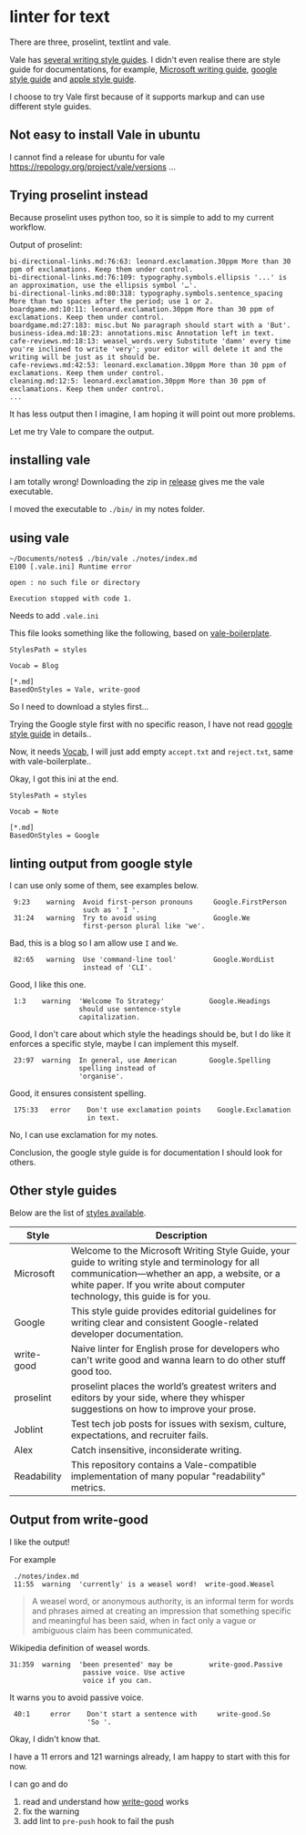 # linter for text

There are three, proselint, textlint and vale.

Vale has [several writing style guides](https://github.com/errata-ai/styles#available-styles). I didn't even realise there are style guide for documentations, for example, [Microsoft writing guide](https://docs.microsoft.com/en-us/style-guide/welcome/), [google style guide](https://developers.google.com/style) and [apple style guide](https://help.apple.com/applestyleguide/#/apsg1eef9171).

I choose to try Vale first because of it supports markup and can use different style guides.

## Not easy to install Vale in ubuntu

I cannot find a release for ubuntu for vale https://repology.org/project/vale/versions ...

## Trying proselint instead

Because proselint uses python too, so it is simple to add to my current workflow.

Output of proselint:

```
bi-directional-links.md:76:63: leonard.exclamation.30ppm More than 30 ppm of exclamations. Keep them under control.
bi-directional-links.md:76:109: typography.symbols.ellipsis '...' is an approximation, use the ellipsis symbol '…'.
bi-directional-links.md:80:318: typography.symbols.sentence_spacing More than two spaces after the period; use 1 or 2.
boardgame.md:10:11: leonard.exclamation.30ppm More than 30 ppm of exclamations. Keep them under control.
boardgame.md:27:183: misc.but No paragraph should start with a 'But'.
business-idea.md:18:23: annotations.misc Annotation left in text.
cafe-reviews.md:18:13: weasel_words.very Substitute 'damn' every time you're inclined to write 'very'; your editor will delete it and the writing will be just as it should be.
cafe-reviews.md:42:53: leonard.exclamation.30ppm More than 30 ppm of exclamations. Keep them under control.
cleaning.md:12:5: leonard.exclamation.30ppm More than 30 ppm of exclamations. Keep them under control.
...

```

It has less output then I imagine, I am hoping it will point out more problems.

Let me try Vale to compare the output.


## installing vale

I am totally wrong! Downloading the zip in [release](https://github.com/errata-ai/vale/releases) gives me the vale executable.

I moved the executable to `./bin/` in my notes folder.

## using vale

```
~/Documents/notes$ ./bin/vale ./notes/index.md
E100 [.vale.ini] Runtime error

open : no such file or directory

Execution stopped with code 1.
```

Needs to add `.vale.ini`

This file looks something like the following, based on [vale-boilerplate](https://github.com/errata-ai/vale-boilerplate/blob/master/.vale.ini).

```
StylesPath = styles

Vocab = Blog

[*.md]
BasedOnStyles = Vale, write-good
```

So I need to download a styles first...

Trying the Google style first with no specific reason, I have not read [google style guide](https://developers.google.com/style/highlights) in details..

Now, it needs [Vocab](https://docs.errata.ai/vale/cli#vocab), I will just add empty `accept.txt` and `reject.txt`, same with vale-boilerplate..


Okay, I got this ini at the end.

```
StylesPath = styles

Vocab = Note

[*.md]
BasedOnStyles = Google
```

## linting output from google style

I can use only some of them, see examples below.


```
 9:23    warning  Avoid first-person pronouns     Google.FirstPerson 
                  such as ' I '.  
 31:24   warning  Try to avoid using              Google.We          
                  first-person plural like 'we'. 
```

Bad, this is a blog so I am allow use `I` and `We`.

```
 82:65   warning  Use 'command-line tool'         Google.WordList
                  instead of 'CLI'.
```

Good, I like this one.

```
 1:3    warning  'Welcome To Strategy'           Google.Headings 
                 should use sentence-style                       
                 capitalization.       
```

Good, I don't care about which style the headings should be, but I do like it enforces a specific style, maybe I can implement this myself.

```
 23:97  warning  In general, use American        Google.Spelling 
                 spelling instead of                             
                 'organise'.   
```

Good, it ensures consistent spelling.

```
 175:33   error    Don't use exclamation points    Google.Exclamation 
                   in text.     
```

No, I can use exclamation for my notes.

Conclusion, the google style guide is for documentation I should look for others.

## Other style guides

Below are the list of [styles available](https://github.com/errata-ai/styles).


| Style | Description |
| ------------- | ------------- |
| Microsoft| Welcome to the Microsoft Writing Style Guide, your guide to writing style and terminology for all communication—whether an app, a website, or a white paper. If you write about computer technology, this guide is for you. |
| Google | This style guide provides editorial guidelines for writing clear and consistent Google-related developer documentation. |
| write-good |  Naive linter for English prose for developers who can't write good and wanna learn to do other stuff good too.|
| proselint | proselint places the world’s greatest writers and editors by your side, where they whisper suggestions on how to improve your prose. |
| Joblint |  Test tech job posts for issues with sexism, culture, expectations, and recruiter fails.|
| Alex | Catch insensitive, inconsiderate writing. |
| Readability |This repository contains a Vale-compatible implementation of many popular "readability" metrics. |

## Output from write-good

I like the output!

For example

```
 ./notes/index.md
 11:55  warning  'currently' is a weasel word!  write-good.Weasel
```

> A weasel word, or anonymous authority, is an informal term for words and phrases aimed at creating an impression that something specific and meaningful has been said, when in fact only a vague or ambiguous claim has been communicated.

Wikipedia definition of weasel words.

```
31:359  warning  'been presented' may be         write-good.Passive  
                  passive voice. Use active                           
                  voice if you can.  
```

It warns you to avoid passive voice.

```
 40:1     error    Don't start a sentence with     write-good.So
                   'So '.
```

Okay, I didn't know that.

I have a 11 errors and 121 warnings already, I am happy to start with this for now.

I can go and do

1. read and understand how [write-good](https://github.com/btford/write-good) works
1. fix the warning
1. add lint to `pre-push` hook to fail the push 
